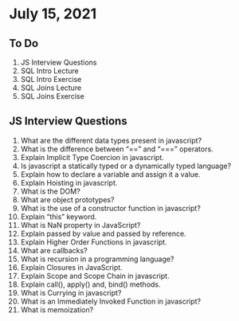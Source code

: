 # July 15, 2021

## To Do

1. JS Interview Questions
2. SQL Intro Lecture
3. SQL Intro Exercise
4. SQL Joins Lecture
5. SQL Joins Exercise

## JS Interview Questions

1. What are the different data types present in javascript?
2. What is the difference between “==” and “===” operators.
3. Explain Implicit Type Coercion in javascript.
4. Is javascript a statically typed or a dynamically typed language?
5. Explain how to declare a variable and assign it a value.
6. Explain Hoisting in javascript.
7. What is the DOM?
8. What are object prototypes?
9. What is the use of a constructor function in javascript?
10. Explain “this” keyword.
11. What is NaN property in JavaScript?
12. Explain passed by value and passed by reference.
13. Explain Higher Order Functions in javascript.
14. What are callbacks?
15. What is recursion in a programming language?
16. Explain Closures in JavaScript.
17. Explain Scope and Scope Chain in javascript.
18. Explain call(), apply() and, bind() methods.
19. What is Currying in javascript?
20. What is an Immediately Invoked Function in javascript?
21. What is memoization?
